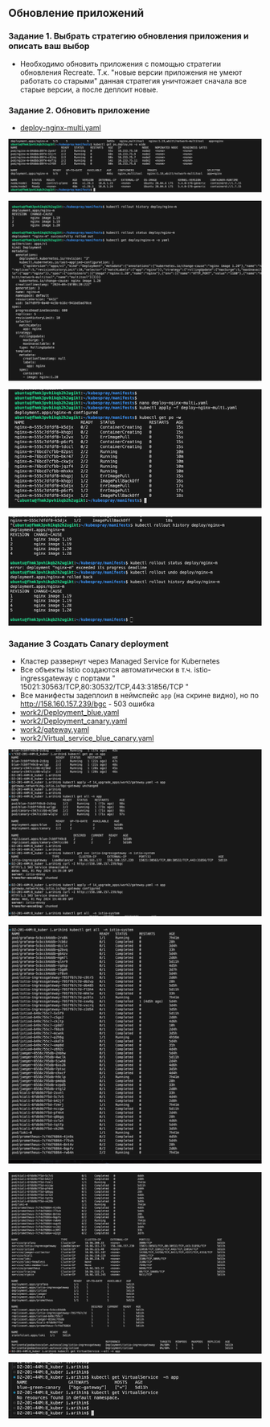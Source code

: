 ## Обновление приложений
### Задание 1. Выбрать стратегию обновления приложения и описать ваш выбор

- Необходимо обновить приложения с помощью стратегии обновления Recreate. Т.к. "новые версии приложения не умеют работать со старыми" данная стратегия уничтожает сначала все старые версии, а после деплоит новые.

### Задание 2. Обновить приложение
- [deploy-nginx-multi.yaml](deploy-nginx-multi.yaml) 


![!\[Alt text\](<img/!\[Alt text\](<img/1.png>)>)](<img/1.png>)

![!\[Alt text\](<img/!\[Alt text\](<img/2.png>)>)](<img/2.png>)

![!\[Alt text\](<img/!\[Alt text\](<img/3.png>)>)](<img/3.png>)

![!\[Alt text\](<img/!\[Alt text\](<img/4.png>)>)](<img/4.png>)

### Задание 3  Создать Canary deployment

- Кластер развернут через Managed Service for Kubernetes
- Все объекты Istio создаются автоматически в т.ч. istio-ingressgateway с портами " 15021:30563/TCP,80:30532/TCP,443:31856/TCP "
- Все манифесты задеплоил в неймспейс `app` (на скрине видно), но по http://158.160.157.239/bgc - 503 ошибка
- [work2/Deployment_blue.yaml](work2/Deployment_blue.yaml) 
- [work2/Deployment_canary.yaml](work2/Deployment_canary.yaml) 
- [work2/gateway.yaml](work2/gateway.yaml) 
- [work2/Virtual_service_blue_canary.yaml](work2/Virtual_service_blue_canary.yaml) 



![!\[Alt text\](<img/!\[Alt text\](<img/8.png>)>)](<img/8.png>)

![!\[Alt text\](<img/!\[Alt text\](<img/9.png>)>)](<img/9.png>)

![!\[Alt text\](<img/!\[Alt text\](<img/10.png>)>)](<img/10.png>)

![!\[Alt text\](<img/!\[Alt text\](<img/11.png>)>)](<img/11.png>)








